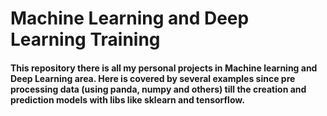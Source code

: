 # Machine Learning and Deep Learning Training

#### This repository there is all my personal projects in Machine learning and Deep Learning area. Here is covered by several examples since pre processing data (using panda, numpy and others) till the creation and prediction models with libs like sklearn and tensorflow.
